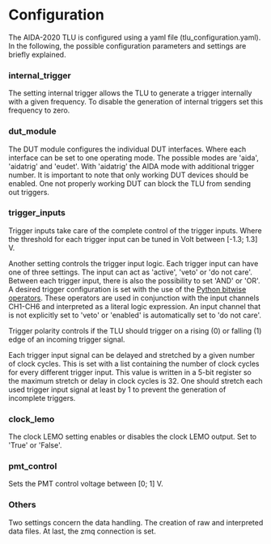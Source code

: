 # Configuration
The AIDA-2020 TLU is configured using a yaml file (tlu_configuration.yaml).
In the following, the possible configuration parameters and settings are briefly explained.

### internal_trigger
The setting internal trigger allows the TLU to generate a trigger internally with a given frequency.
To disable the generation of internal triggers set this frequency to zero.

### dut_module
The DUT module configures the individual DUT interfaces.
Where each interface can be set to one operating mode.
The possible modes are 'aida', 'aidatrig' and 'eudet'.
With 'aidatrig' the AIDA mode with additional trigger number.
It is important to note that only working DUT devices should be enabled.
One not properly working DUT can block the TLU from sending out triggers.

### trigger_inputs
Trigger inputs take care of the complete control of the trigger inputs.
Where the threshold for each trigger input can be tuned in Volt between [-1.3; 1.3] V.

Another setting controls the trigger input logic. 
Each trigger input can have one of three settings. The input can act as 'active', 'veto' or 'do not care'.
Between each trigger input, there is also the possibility to set 'AND' or 'OR'.
A desired trigger configuration is set with the use of the [Python bitwise operators](https://wiki.python.org/moin/BitwiseOperators).
These operators are used in conjunction with the input channels CH1-CH6 and interpreted as a literal logic expression.
An input channel that is not explicitly set to 'veto' or 'enabled' is automatically set to 'do not care'.

Trigger polarity controls if the TLU should trigger on a rising (0) or falling (1) edge of an incoming trigger signal.

Each trigger input signal can be delayed and stretched by a given number of clock cycles.
This is set with a list containing the number of clock cycles for every different trigger input.
This value is written in a 5-bit register so the maximum stretch or delay in clock cycles is 32.
One should stretch each used trigger input signal at least by 1 to prevent the generation of incomplete triggers.

### clock_lemo
The clock LEMO setting enables or disables the clock LEMO output.
Set to 'True' or 'False'.

### pmt_control
Sets the PMT control voltage between [0; 1] V.

### Others
Two settings concern the data handling. The creation of raw and interpreted data files.
At last, the zmq connection is set.